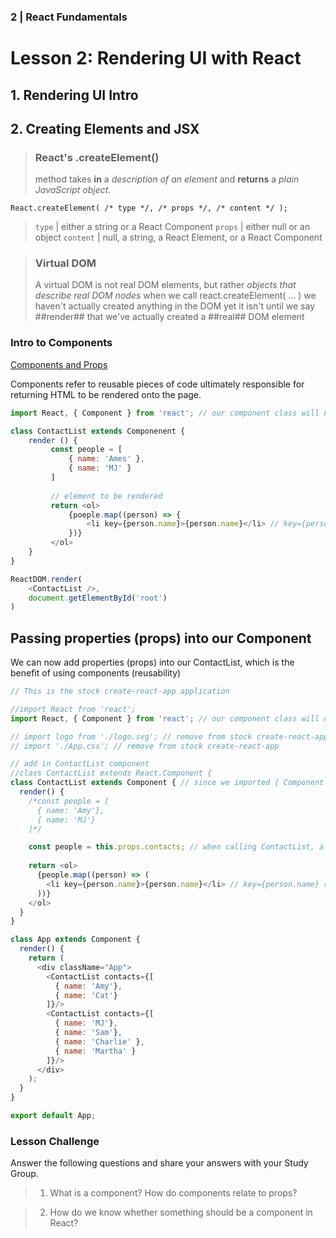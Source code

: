 ### 2 | React Fundamentals
# Lesson 2: Rendering UI with React

## 1. Rendering UI Intro

## 2. Creating Elements and JSX

> ### React's **.createElement()** 
> method takes **in** a *description of an element* 
> and **returns** a *plain JavaScript object*.

````
React.createElement( /* type */, /* props */, /* content */ );
````
> `type`    | either a string or a React Component
> `props`   | either null or an object
> `content` | null, a string, a React Element, or a React Component


> ### Virtual DOM
> A virtual DOM is not real DOM elements, but rather *objects that describe real DOM nodes*
> when we call react.createElement( ... ) we haven't actually created anything in the DOM yet
> it isn't until we say ##render## that we've actually created a ##real## DOM element

### Intro to Components
[Components and Props](https://reactjs.org/docs/components-and-props.html)
 
 Components refer to reusable pieces of code ultimately responsible for returning HTML to be rendered onto the page.
 ````js
 import React, { Component } from 'react'; // our component class will need to extend from the base class React.Component
 
 class ContactList extends Componenent {
     render () {
          const people = [
              { name: 'Ames' },
              { name: 'MJ' }
          ]
          
          // element to be rendered
          return <ol> 
              {poeple.map((person) => {
                  <li key={person.name}>{person.name}</li> // key={person.name} required property for JSX
              })}
          </ol>
     }
 }
 
 ReactDOM.render(
     <ContactList />,
     document.getElementById('root')
 )
````

## Passing properties (props) into our Component
We can now add properties (props) into our ContactList, which is the benefit of using components (reusability)
````js
// This is the stock create-react-app application

//import React from 'react';
import React, { Component } from 'react'; // our component class will need to extend from the base class React.Component

// import logo from './logo.svg'; // remove from stock create-react-app
// import './App.css'; // remove from stock create-react-app

// add in ContactList component
//class ContactList extends React.Component {
class ContactList extends Component { // since we imported { Component } with react, we can simplify React.Component to just Component
  render() {
    /*const people = [
      { name: 'Amy'},
      { name: 'MJ'}
    ]*/

    const people = this.props.contacts; // when calling ContactList, a property named contact will be passed in
    
    return <ol>
      {people.map((person) => (
        <li key={person.name}>{person.name}</li> // key={person.name} required property for JSX
      ))}
    </ol>
  }
}

class App extends Component {
  render() {
    return (
      <div className="App">
        <ContactList contacts={[
          { name: 'Amy'},
          { name: 'Cat'}
        ]}/> 
        <ContactList contacts={[
          { name: 'MJ'},
          { name: 'Sam'},
          { name: 'Charlie' },
          { name: 'Martha' }
        ]}/> 
      </div>
    );
  }
}

export default App;

````

### Lesson Challenge

Answer the following questions and share your answers with your Study Group.

> 1) What is a component? How do components relate to props?

> 2) How do we know whether something should be a component in React?